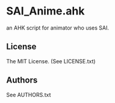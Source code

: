 SAI_Anime.ahk
===========================

an AHK script for animator who uses SAI.
 

License
----------
The MIT License. (See LICENSE.txt)

Authors
----------
See AUTHORS.txt



